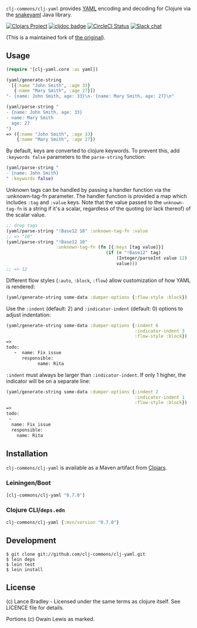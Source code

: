 `clj-commons/clj-yaml` provides [YAML](http://yaml.org) encoding and
decoding for Clojure via the [snakeyaml][] Java library.

[SnakeYAML]: https://bitbucket.org/asomov/snakeyaml/


[![Clojars Project](https://img.shields.io/clojars/v/clj-commons/clj-yaml.svg)](https://clojars.org/clj-commons/clj-yaml) 
[![cljdoc badge](https://cljdoc.org/badge/clj-commons/clj-yaml)](https://cljdoc.org/d/clj-commons/clj-yaml)
[![CircleCI Status](https://circleci.com/gh/clj-commons/clj-yaml.svg?style=svg)](https://circleci.com/gh/clj-commons/clj-yaml)
[![Slack chat](https://img.shields.io/badge/slack-join_chat-brightgreen.svg)](https://clojurians.slack.com/archives/C042XAQFCCU)

(This is a maintained fork of [the original][]).

[the original]: https://github.com/lancepantz/clj-yaml


## Usage

```clojure
(require '[clj-yaml.core :as yaml])

(yaml/generate-string
  [{:name "John Smith", :age 33}
   {:name "Mary Smith", :age 27}])
"- {name: John Smith, age: 33}\n- {name: Mary Smith, age: 27}\n"

(yaml/parse-string "
- {name: John Smith, age: 33}
- name: Mary Smith
  age: 27
")
=> ({:name "John Smith", :age 33}
    {:name "Mary Smith", :age 27})
```

By default, keys are converted to clojure keywords.  To prevent this,
add `:keywords false` parameters to the `parse-string` function:

```clojure
(yaml/parse-string "
- {name: John Smith}
" :keywords false)
```

Unknown tags can be handled by passing a handler function via the
:unknown-tag-fn parameter. The handler function is provided a map
which includes `:tag` and `:value` keys. Note that the value passed to
the `unknown-tag-fn` is a string if it's a scalar, regardless of the
quoting (or lack thereof) of the scalar value.

```clojure
;; drop tags
(yaml/parse-string "!Base12 10" :unknown-tag-fn :value
;; => "10"
(yaml/parse-string "!Base12 10"
                   :unknown-tag-fn (fn [{:keys [tag value]}]
                                      (if (= "!Base12" tag)
                                          (Integer/parseInt value 12)
                                          value)))
;; => 12
```


Different flow styles (`:auto`, `:block`, `:flow`) allow customization of how YAML is rendered:


```clojure
(yaml/generate-string some-data :dumper-options {:flow-style :block})
```

Use the `:indent` (default: 2) and `:indicator-indent` (default: 0) options to adjust indentation:

```clojure
(yaml/generate-string some-data :dumper-options {:indent 6
                                                 :indicator-indent 3
                                                 :flow-style :block})
=>
todo:
   -  name: Fix issue
      responsible:
            name: Rita
```
`:indent` must always be larger than `:indicator-indent`. If only 1 higher, the indicator will be on a separate line:
```clojure
(yaml/generate-string some-data :dumper-options {:indent 2
                                                 :indicator-indent 1
                                                 :flow-style :block})
=>
todo:
 -
  name: Fix issue
  responsible:
    name: Rita
```

## Installation

`clj-commons/clj-yaml` is available as a Maven artifact from [Clojars](http://clojars.org/clj-commons/clj-yaml).

### Leiningen/Boot

```clojure
[clj-commons/clj-yaml "0.7.0"]
```

### Clojure CLI/`deps.edn`

```clojure
clj-commons/clj-yaml {:mvn/version "0.7.0"}
```

## Development

    $ git clone git://github.com/clj-commons/clj-yaml.git
    $ lein deps
    $ lein test
    $ lein install

## License

(c) Lance Bradley - Licensed under the same terms as clojure itself. See LICENCE file for details.

Portions (c) Owain Lewis as marked.
